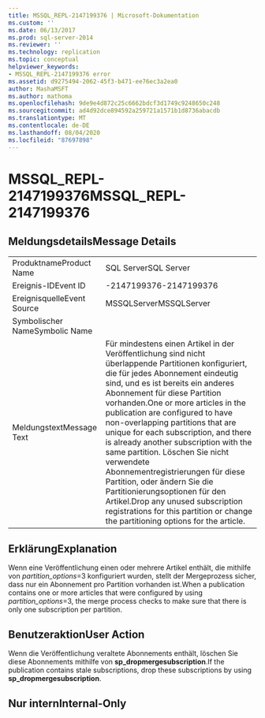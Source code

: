 ```yaml
---
title: MSSQL_REPL-2147199376 | Microsoft-Dokumentation
ms.custom: ''
ms.date: 06/13/2017
ms.prod: sql-server-2014
ms.reviewer: ''
ms.technology: replication
ms.topic: conceptual
helpviewer_keywords:
- MSSQL_REPL-2147199376 error
ms.assetid: d9275494-2062-45f3-b471-ee76ec3a2ea0
author: MashaMSFT
ms.author: mathoma
ms.openlocfilehash: 9de9e4d872c25c6662bdcf3d1749c9248650c248
ms.sourcegitcommit: ad4d92dce894592a259721a1571b1d8736abacdb
ms.translationtype: MT
ms.contentlocale: de-DE
ms.lasthandoff: 08/04/2020
ms.locfileid: "87697898"
---
```

# <a name="mssql_repl-2147199376"></a><span data-ttu-id="19110-102">MSSQL_REPL-2147199376</span><span class="sxs-lookup"><span data-stu-id="19110-102">MSSQL_REPL-2147199376</span></span>
    
## <a name="message-details"></a><span data-ttu-id="19110-103">Meldungsdetails</span><span class="sxs-lookup"><span data-stu-id="19110-103">Message Details</span></span>  
  
|||  
|-|-|  
|<span data-ttu-id="19110-104">Produktname</span><span class="sxs-lookup"><span data-stu-id="19110-104">Product Name</span></span>|<span data-ttu-id="19110-105">SQL Server</span><span class="sxs-lookup"><span data-stu-id="19110-105">SQL Server</span></span>|  
|<span data-ttu-id="19110-106">Ereignis-ID</span><span class="sxs-lookup"><span data-stu-id="19110-106">Event ID</span></span>|<span data-ttu-id="19110-107">-2147199376</span><span class="sxs-lookup"><span data-stu-id="19110-107">-2147199376</span></span>|  
|<span data-ttu-id="19110-108">Ereignisquelle</span><span class="sxs-lookup"><span data-stu-id="19110-108">Event Source</span></span>|<span data-ttu-id="19110-109">MSSQLServer</span><span class="sxs-lookup"><span data-stu-id="19110-109">MSSQLServer</span></span>|  
|<span data-ttu-id="19110-110">Symbolischer Name</span><span class="sxs-lookup"><span data-stu-id="19110-110">Symbolic Name</span></span>||  
|<span data-ttu-id="19110-111">Meldungstext</span><span class="sxs-lookup"><span data-stu-id="19110-111">Message Text</span></span>|<span data-ttu-id="19110-112">Für mindestens einen Artikel in der Veröffentlichung sind nicht überlappende Partitionen konfiguriert, die für jedes Abonnement eindeutig sind, und es ist bereits ein anderes Abonnement für diese Partition vorhanden.</span><span class="sxs-lookup"><span data-stu-id="19110-112">One or more articles in the publication are configured to have non-overlapping partitions that are unique for each subscription, and there is already another subscription with the same partition.</span></span> <span data-ttu-id="19110-113">Löschen Sie nicht verwendete Abonnementregistrierungen für diese Partition, oder ändern Sie die Partitionierungsoptionen für den Artikel.</span><span class="sxs-lookup"><span data-stu-id="19110-113">Drop any unused subscription registrations for this partition or change the partitioning options for the article.</span></span>|  
  
## <a name="explanation"></a><span data-ttu-id="19110-114">Erklärung</span><span class="sxs-lookup"><span data-stu-id="19110-114">Explanation</span></span>  
 <span data-ttu-id="19110-115">Wenn eine Veröffentlichung einen oder mehrere Artikel enthält, die mithilfe von *partition_options*=3 konfiguriert wurden, stellt der Mergeprozess sicher, dass nur ein Abonnement pro Partition vorhanden ist.</span><span class="sxs-lookup"><span data-stu-id="19110-115">When a publication contains one or more articles that were configured by using *partition_options*=3, the merge process checks to make sure that there is only one subscription per partition.</span></span>  
  
## <a name="user-action"></a><span data-ttu-id="19110-116">Benutzeraktion</span><span class="sxs-lookup"><span data-stu-id="19110-116">User Action</span></span>  
 <span data-ttu-id="19110-117">Wenn die Veröffentlichung veraltete Abonnements enthält, löschen Sie diese Abonnements mithilfe von **sp_dropmergesubscription**.</span><span class="sxs-lookup"><span data-stu-id="19110-117">If the publication contains stale subscriptions, drop these subscriptions by using **sp_dropmergesubscription**.</span></span>  
  
## <a name="internal-only"></a><span data-ttu-id="19110-118">Nur intern</span><span class="sxs-lookup"><span data-stu-id="19110-118">Internal-Only</span></span>  
  
